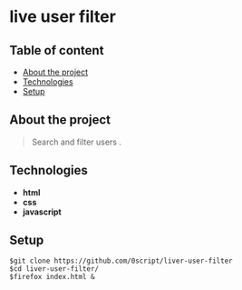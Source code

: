 # live user filter  
## Table of content  
* [About the project](#about-the-project)  
* [Technologies](#technologies)  
* [Setup](#setup)  
## About the project  
>Search and filter users .  
## Technologies  
* **html**  
* **css**  
* **javascript**  
## Setup  
```shell  
$git clone https://github.com/0script/liver-user-filter
$cd liver-user-filter/  
$firefox index.html &
```
